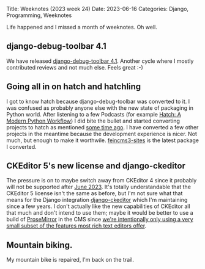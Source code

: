 Title: Weeknotes (2023 week 24)
Date: 2023-06-16
Categories: Django, Programming, Weeknotes

Life happened and I missed a month of weeknotes. Oh well.

## django-debug-toolbar 4.1

We have released [django-debug-toolbar
4.1](https://pypi.org/project/django-debug-toolbar/). Another cycle where I
mostly contributed reviews and not much else. Feels great :-)

## Going all in on hatch and hatchling

I got to know hatch because django-debug-toolbar was converted to it. I was
confused as probably anyone else with the new state of packaging in Python
world. After listening to a few Podcasts (for example [Hatch: A Modern Python
Workflow](https://talkpython.fm/episodes/show/408/hatch-a-modern-python-workflow))
I did bite the bullet and started converting projects to hatch as mentioned
[some time ago](https://406.ch/writing/weeknotes-2023-week-13-and-14/). I have
converted a few other projects in the meantime because the development
experience is nicer. Not much, but enough to make it worthwile.
[feincms3-sites](https://pypi.org/project/feincms3-sites/) is the latest
package I converted.

## CKEditor 5's new license and django-ckeditor

The pressure is on to maybe switch away from CKEditor 4 since it probably will not be supported after [June 2023](https://support.ckeditor.com/hc/en-us/articles/115005281629-How-long-will-CKEditor-4-be-supported-). It's totally understandable that the CKEditor 5 license isn't the same as before, but I'm not sure what that means for the Django integration [django-ckeditor](https://github.com/django-ckeditor/django-ckeditor/issues/482) which I'm maintaining since a few years. I don't actually like the new capabilities of CKEditor all that much and don't intend to use them; maybe it would be better to use a build of [ProseMirror]() in the CMS since [we're intentionally only using a very small subset of the features most rich text editors offer](https://django-content-editor.readthedocs.io/en/latest/#about-rich-text-editors).

## Mountain biking.

My mountain bike is repaired, I'm back on the trail.
